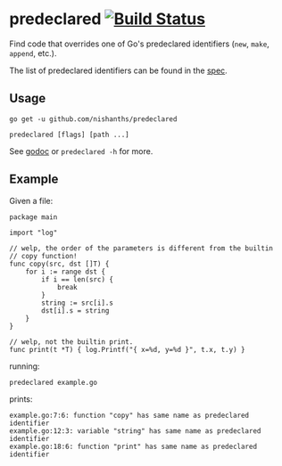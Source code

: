 # predeclared [![Build Status](https://travis-ci.org/nishanths/predeclared.svg?branch=master)](https://travis-ci.org/nishanths/predeclared)

Find code that overrides one of Go's predeclared identifiers (`new`, `make`, `append`, etc.).

The list of predeclared identifiers can be found in the [spec](https://golang.org/ref/spec#Predeclared_identifiers).

## Usage

```
go get -u github.com/nishanths/predeclared

predeclared [flags] [path ...]
```

See [godoc](https://godoc.org/github.com/nishanths/predeclared) or `predeclared -h` for more.

## Example

Given a file:

```
package main

import "log"

// welp, the order of the parameters is different from the builtin
// copy function!
func copy(src, dst []T) {
	for i := range dst {
		if i == len(src) {
			break
		}
		string := src[i].s
		dst[i].s = string
	}
}

// welp, not the builtin print.
func print(t *T) { log.Printf("{ x=%d, y=%d }", t.x, t.y) }
```

running:

```
predeclared example.go
```

prints:

```
example.go:7:6: function "copy" has same name as predeclared identifier
example.go:12:3: variable "string" has same name as predeclared identifier
example.go:18:6: function "print" has same name as predeclared identifier
```

